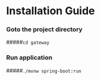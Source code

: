 # Installation Guide

### Goto the project directory
#####<code>cd gateway</code>

### Run application
#####<code>./mvnw spring-boot:run</code>
